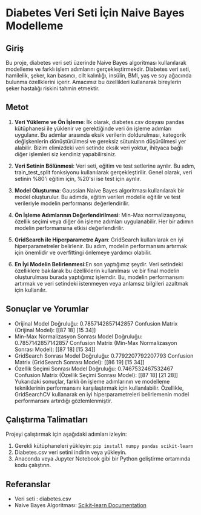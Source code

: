 # Diabetes Veri Seti İçin Naive Bayes Modelleme 

## Giriş

Bu proje, diabetes veri seti üzerinde Naive Bayes algoritması kullanılarak modelleme ve farklı işlem adımlarını gerçekleştirmekdir. Diabetes veri seti, hamilelik, şeker, kan basıncı, cilt kalınlığı, insülin, BMI, yaş ve soy ağacında bulunma özellklerini içerir. Amacımız bu özellikleri kullanarak bireylerin şeker hastalığı riskini tahmin etmektir.

## Metot

1. **Veri Yükleme ve Ön İşleme**: İlk olarak, diabetes.csv dosyası pandas kütüphanesi ile yüklenir ve gerektiğinde veri ön işleme adımları uygulanır. Bu adımlar arasında eksik verilerin doldurulması, kategorik değişkenlerin dönüştürülmesi ve gereksiz sütunların düşürülmesi yer alabilir. Bizim elimizdeki veri setinde eksik veri yoktur, ihityaca bağlı diğer işlemleri siz kendiniz yapabilirsiniz.

2. **Veri Setinin Bölünmesi**: Veri seti, eğitim ve test setlerine ayrılır. Bu adım, train_test_split fonksiyonu kullanılarak gerçekleştirilir. Genel olarak, veri setinin %80'i eğitim için, %20'si ise test için ayrılır.

3. **Model Oluşturma**: Gaussian Naive Bayes algoritması kullanılarak bir model oluşturulur. Bu adımda, eğitim verileri modelle eğitilir ve test verileriyle modelin performansı değerlendirilir.

4. **Ön İşleme Adımlarının Değerlendirilmesi**: Min-Max normalizasyonu, özellik seçimi veya diğer ön işleme adımları uygulanabilir. Her bir adımın modelin performansına etkisi değerlendirilir.

5. **GridSearch ile Hiperparametre Ayarı**: GridSearch kullanılarak en iyi hiperparametreler belirlenir. Bu adım, modelin performansını artırmak için önemlidir ve overfittingi önlemeye yardımcı olabilir.

6.  **En İyi Modelin Belirlenmesi**:En son yaptığımız şeydir. Veri setindeki özelliklere bakılarak bu özelliklerin kullanılması ve bir final modelin oluşturulması burada yaptığımız işlemdir. Bu, modelin performansını artırmak ve veri setindeki istenmeyen veya anlamsız bilgileri azaltmak için kullanılır.
## Sonuçlar ve Yorumlar

- Orijinal Model Doğruluğu: 0.7857142857142857
Confusion Matrix (Orijinal Model):
 [[87 18]
 [15 34]]
- Min-Max Normalizasyon Sonrası Model Doğruluğu: 0.7857142857142857
Confusion Matrix (Min-Max Normalizasyon Sonrası Model):
 [[87 18]
 [15 34]]
-  GridSearch Sonrası Model Doğruluğu: 0.7792207792207793
Confusion Matrix (GridSearch Sonrası Model):
 [[86 19]
 [15 34]]
- Özellik Seçimi Sonrası Model Doğruluğu: 0.7467532467532467
Confusion Matrix (Özellik Seçimi Sonrası Model):
 [[87 18]
 [21 28]]
Yukarıdaki sonuçlar, farklı ön işleme adımlarının ve modelleme tekniklerinin performansını karşılaştırmak için kullanılabilir. Özellikle, GridSearchCV kullanarak en iyi hiperparametreleri belirlemenin model performansını artırdığı gözlemlenmiştir.

## Çalıştırma Talimatları

Projeyi çalıştırmak için aşağıdaki adımları izleyin:

1. Gerekli kütüphaneleri yükleyin: `pip install numpy pandas scikit-learn`
2. Diabetes.csv veri setini indirin veya yükleyin.
3. Anaconda veya Jupyter Notebook gibi bir Python geliştirme ortamında kodu çalıştırın.

## Referanslar

- Veri seti : diabetes.csv 
- Naive Bayes Algoritması: [Scikit-learn Documentation](https://scikit-learn.org/stable/modules/naive_bayes.html)

